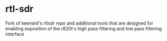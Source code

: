# rtl-sdr
Fork of keenard's rtlsdr repo and additional tools that are designed for enabling exposition of the r820t's high pass filtering and low pass filtering interface
